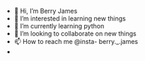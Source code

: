 - 👋 Hi, I’m Berry James
- 👀 I’m interested in learning new things
- 🌱 I’m currently learning python
- 💞️ I’m looking to collaborate on new things
- 📫 How to reach me @insta- berry._.james
-  
<!---
berry1200/berry1200 is a ✨ special ✨ repository because its `README.md` (this file) appears on your GitHub profile.
You can click the Preview link to take a look at your changes.
--->
